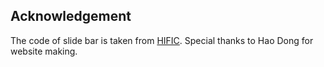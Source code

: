 ## Acknowledgement
The code of slide bar is taken from [HIFIC](https://github.com/hific/hific.github.io).
Special thanks to Hao Dong for website making.
